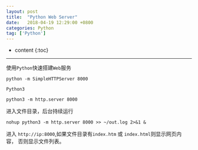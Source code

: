```yaml
---
layout: post
title:  "Python Web Server"
date:   2018-04-19 12:29:00 +0800
categories: Python 
tag: ['Python']
---
```


* content
{:toc}

---


使用`Python`快速搭建`Web`服务

```
python -m SimpleHTTPServer 8000

```


`Python3`

```
python3 -m http.server 8000
```


进入文件目录，后台持续运行

```
nohup python3 -m http.server 8000 >> ~/out.log 2>&1 &
```

进入 `http://ip:8000`,如果文件目录有`index.htm` 或 `index.html`则显示网页内容，
否则显示文件列表。